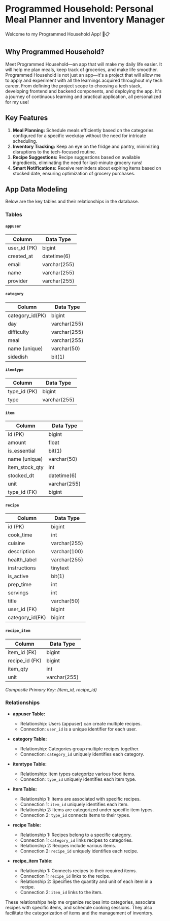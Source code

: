# Programmed Household: Personal Meal Planner and Inventory Manager

Welcome to my Programmed Household App! 🍲📋

## Why Programmed Household?

Meet Programmed Household—an app that will make my daily life easier. It will help me plan meals, keep track of
groceries, and make life smoother. Programmed Household is not just an app—it's a project that will allow me to apply
and experiment with all the learnings acquired throughout my tech career. From defining the project scope to choosing a
tech stack, developing frontend and backend components, and deploying the app. It's a journey of continuous learning and
practical application, all personalized for my use!

## Key Features

1. **Meal Planning:** Schedule meals efficiently based on the categories configured for a specific weekday without the
   need for intricate scheduling.
2. **Inventory Tracking:** Keep an eye on the fridge and pantry, minimizing disruptions to the tech-focused routine.
3. **Recipe Suggestions:** Recipe suggestions based on available ingredients, eliminating the need for last-minute
   grocery runs!
4. **Smart Notifications:** Receive reminders about expiring items based on stocked date, ensuring optimization of
   grocery purchases.

## App Data Modeling

Below are the key tables and their relationships in the database.

### Tables

#### `appuser`

| Column       | Data Type    |
|--------------|--------------|
| user_id (PK) | bigint       |
| created_at   | datetime(6)  |
| email        | varchar(255) |
| name         | varchar(255) |
| provider     | varchar(255) |

#### `category`

| Column          | Data Type    |
|-----------------|--------------|
| category_id(PK) | bigint       |
| day             | varchar(255) |
| difficulty      | varchar(255) |
| meal            | varchar(255) |
| name (unique)   | varchar(50)  |
| sidedish        | bit(1)       |

#### `itemtype`

| Column       | Data Type    |
|--------------|--------------|
| type_id (PK) | bigint       |
| type         | varchar(255) |

#### `item`

| Column         | Data Type    |
|----------------|--------------|
| id (PK)        | bigint       |
| amount         | float        |
| is_essential   | bit(1)       |
| name (unique)  | varchar(50)  |
| item_stock_qty | int          |
| stocked_dt     | datetime(6)  |
| unit           | varchar(255) |
| type_id (FK)   | bigint       |

#### `recipe`

| Column          | Data Type    |
|-----------------|--------------|
| id (PK)         | bigint       |
| cook_time       | int          |
| cuisine         | varchar(255) |
| description     | varchar(100) |
| health_label    | varchar(255) |
| instructions    | tinytext     |
| is_active       | bit(1)       |
| prep_time       | int          |
| servings        | int          |
| title           | varchar(50)  |
| user_id (FK)    | bigint       |
| category_id(FK) | bigint       |

#### `recipe_item`

| Column         | Data Type    |
|----------------|--------------|
| item_id (FK)   | bigint       |
| recipe_id (FK) | bigint       |
| item_qty       | int          |
| unit           | varchar(255) |

*Composite Primary Key: (item_id, recipe_id)*

### Relationships

- **appuser Table:**
    - Relationship: Users (appuser) can create multiple recipes.
    - Connection: `user_id` is a unique identifier for each user.

- **category Table:**
    - Relationship: Categories group multiple recipes together.
    - Connection: `category_id` uniquely identifies each category.

- **itemtype Table:**
    - Relationship: Item types categorize various food items.
    - Connection: `type_id` uniquely identifies each item type.

- **item Table:**
    - Relationship 1: Items are associated with specific recipes.
    - Connection 1: `item_id` uniquely identifies each item.
    - Relationship 2: Items are categorized under specific item types.
    - Connection 2: `type_id` connects items to their types.

- **recipe Table:**
    - Relationship 1: Recipes belong to a specific category.
    - Connection 1: `category_id` links recipes to categories.
    - Relationship 2: Recipes include various items.
    - Connection 2: `recipe_id` uniquely identifies each recipe.

- **recipe_item Table:**
    - Relationship 1: Connects recipes to their required items.
    - Connection 1: `recipe_id` links to the recipe.
    - Relationship 2: Specifies the quantity and unit of each item in a recipe.
    - Connection 2: `item_id` links to the item.

These relationships help me organize recipes into categories, associate recipes with specific items, and schedule
cooking sessions. They also facilitate the categorization of items and the management of inventory.